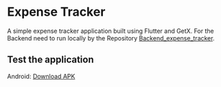 # Expense Tracker

A simple expense tracker application built using Flutter and GetX.
For the Backend need to run locally by the Repository [Backend_expense_tracker](https://github.com/sing888/Backend_expense_tracker).

## Test the application
Android: [Download APK](https://github.com/sing888/Expense_Tracker/releases/download/v1.0.0/Expense_Tracker.apk)


